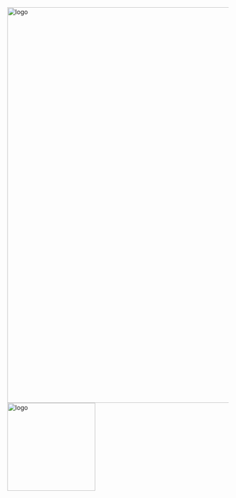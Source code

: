 <img src="https://cdn.discordapp.com/attachments/1169626689601540206/1383341330217959565/Untitled182_20250614150140.png?ex=684e7082&is=684d1f02&hm=bf3d997544cc89d9ae84e9c8e6a3a3ab4681324838d192c54203686a77a217f3&" alt="logo"  width="900" height="auto" />
<img src="https://cdn.discordapp.com/attachments/1169626689601540206/1383342196580814979/Polish_20250526_235030474.png?ex=684e7150&is=684d1fd0&hm=52f7d06c006d73c74cfcfed3894a9b49db47581736cc151c92ec52b8ce4b3ebe&" alt="logo"  width="200" height="auto" />
